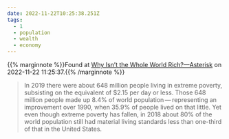 ```yaml
---
date: 2022-11-22T10:25:38.251Z
tags:
  - 1
  - population
  - wealth
  - economy
---
```

{{% marginnote %}}Found at [Why Isn’t the Whole World Rich?—Asterisk](https://asteriskmag.com/issues/1/why-isn-t-the-whole-world-rich#1) on 2022-11-22 11:25:37.{{% /marginnote %}}

> In 2019 there were about 648 million people living in extreme poverty, subsisting on the equivalent of $2.15 per day or less. Those 648 million people made up 8.4% of world population — representing an improvement over 1990, when 35.9% of people lived on that little. Yet even though extreme poverty has fallen, in 2018 about 80% of the world population still had material living standards less than one-third of that in the United States.

